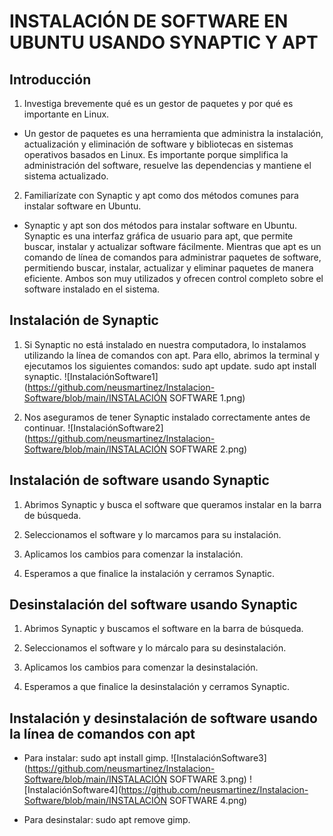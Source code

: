 # INSTALACIÓN DE SOFTWARE EN UBUNTU USANDO SYNAPTIC Y APT

## Introducción
1. Investiga brevemente qué es un gestor de paquetes y por qué es importante en Linux.

* Un gestor de paquetes es una herramienta que administra la instalación, actualización y eliminación de software y bibliotecas en sistemas operativos basados en Linux. Es importante porque simplifica la administración del software, resuelve las dependencias y mantiene el sistema actualizado.


2. Familiarízate con Synaptic y apt como dos métodos comunes para instalar software en Ubuntu.

* Synaptic y apt son dos métodos para instalar software en Ubuntu. Synaptic es una interfaz gráfica de usuario para apt, que permite buscar, instalar y actualizar software fácilmente. Mientras que apt es un comando de línea de comandos para administrar paquetes de software, permitiendo buscar, instalar, actualizar y eliminar paquetes de manera eficiente. Ambos son muy utilizados y ofrecen control completo sobre el software instalado en el sistema.


## Instalación de Synaptic

1. Si Synaptic no está instalado en nuestra computadora, lo instalamos utilizando la línea de comandos con apt. Para ello, abrimos la terminal y ejecutamos los siguientes comandos: sudo apt update.  sudo apt install synaptic.
![InstalaciónSoftware1](https://github.com/neusmartinez/Instalacion-Software/blob/main/INSTALACIÓN SOFTWARE 1.png)

2. Nos aseguramos de tener Synaptic instalado correctamente antes de continuar.
![InstalaciónSoftware2](https://github.com/neusmartinez/Instalacion-Software/blob/main/INSTALACIÓN SOFTWARE 2.png)


## Instalación de software usando Synaptic

1. Abrimos Synaptic y busca el software que queramos instalar en la barra de búsqueda.


2. Seleccionamos el software y lo  marcamos para su instalación.


3. Aplicamos los cambios para comenzar la instalación.


4. Esperamos a que finalice la instalación y cerramos Synaptic.


## Desinstalación del software usando Synaptic

1. Abrimos Synaptic y buscamos el software en la barra de búsqueda.


2. Seleccionamos el software y lo márcalo para su desinstalación.


3. Aplicamos los cambios para comenzar la desinstalación.


4. Esperamos a que finalice la desinstalación y cerramos Synaptic.


## Instalación y desinstalación de software usando la línea de comandos con apt

* Para instalar: sudo apt install gimp.
![InstalaciónSoftware3](https://github.com/neusmartinez/Instalacion-Software/blob/main/INSTALACIÓN SOFTWARE 3.png)
![InstalaciónSoftware4](https://github.com/neusmartinez/Instalacion-Software/blob/main/INSTALACIÓN SOFTWARE 4.png)

* Para desinstalar: sudo apt remove gimp.
